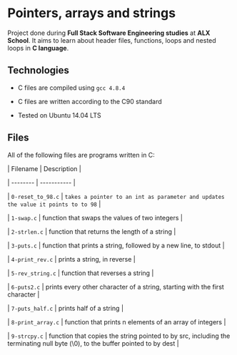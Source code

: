 # Pointers, arrays and strings
				
Project done during **Full Stack Software Engineering studies** at **ALX School**. It aims to learn about header files, functions, loops and nested loops in **C language**.
	
## Technologies
		
* C files are compiled using `gcc 4.8.4`
		
* C files are written according to the C90 standard
		
* Tested on Ubuntu 14.04 LTS
		
		
## Files
		
All of the following files are programs written in C:
		
		
| Filename | Description |
		
| -------- | ----------- |
		
| `0-reset_to_98.c` | `takes a pointer to an int as parameter and updates the value it points to to 98` |
		
| `1-swap.c` | function that swaps the values of two integers |
		
| `2-strlen.c` | function that returns the length of a string |
		
| `3-puts.c` | function that prints a string, followed by a new line, to stdout |
		
| `4-print_rev.c` | prints a string, in reverse |
		
| `5-rev_string.c` | function that reverses a string |
		
| `6-puts2.c` | prints every other character of a string, starting with the first character |
		
| `7-puts_half.c` |  prints half of a string |
		
| `8-print_array.c` | function that prints n elements of an array of integers |
		
| `9-strcpy.c` | function that copies the string pointed to by src, including the terminating null byte (\0), to the buffer pointed to by dest |
